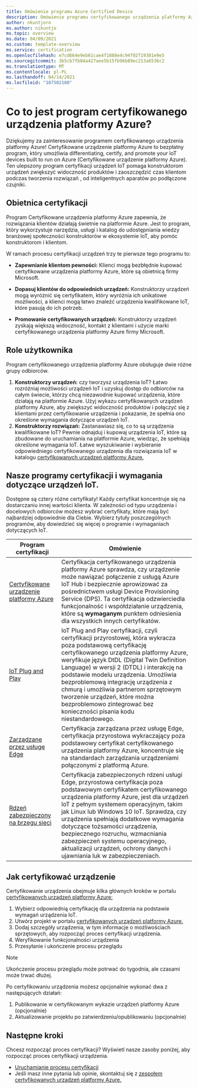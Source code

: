 ```yaml
---
title: Omówienie programu Azure Certified Device
description: Omówienie programu certyfikowanego urządzenia platformy Azure dla naszych partnerów i klientów. Użyj tych zasobów, aby rozpocząć proces certyfikacji urządzenia. Dowiedz się, jak certyfikować urządzenie, od wymagań dotyczących urządzeń IoT do publikowania urządzenia.
author: nkuntjoro
ms.author: nikuntjo
ms.topic: overview
ms.date: 04/09/2021
ms.custom: template-overview
ms.service: certification
ms.openlocfilehash: e7cd664e9eb61cae4f1888e4c94f02f19301e9e5
ms.sourcegitcommit: 3b5cb7fb84a427aee5b15fb96b89ec213a6536c2
ms.translationtype: MT
ms.contentlocale: pl-PL
ms.lasthandoff: 04/14/2021
ms.locfileid: "107502100"
---
```

# <a name="what-is-the-azure-certified-device-program"></a>Co to jest program certyfikowanego urządzenia platformy Azure?

Dziękujemy za zainteresowanie programem certyfikowanego urządzenia platformy Azure! Certyfikowane urządzenie platformy Azure to bezpłatny program, który umożliwia differentiating, certify, and promote your IoT devices built to run on Azure (Certyfikowane urządzenie platformy Azure). Ten ulepszony program certyfikacji urządzeń IoT pomaga konstruktorom urządzeń zwiększyć widoczność produktów i zaoszczędzić czas klientom podczas tworzenia rozwiązań , od inteligentnych aparatów po podłączone czujniki.

## <a name="our-certification-promise"></a>Obietnica certyfikacji

Program Certyfikowane urządzenia platformy Azure zapewnia, że rozwiązania klientów działają świetnie na platformie Azure. Jest to program, który wykorzystuje narzędzia, usługi i katalog do udostępniania wiedzy branżowej społeczności konstruktorów w ekosystemie IoT, aby pomóc konstruktorom i klientom.

W ramach procesu certyfikacji urządzeń trzy te pierwsze tego programu to:

- **Zapewnianie klientom pewności:** Klienci mogą bezbłędnie kupować certyfikowane urządzenia platformy Azure, które są obietnicą firmy Microsoft.

- **Dopasuj klientów do odpowiednich urządzeń:** Konstruktorzy urządzeń mogą wyróżnić się certyfikatem, który wyróżnia ich unikatowe możliwości, a klienci mogą łatwo znaleźć urządzenia kwalifikowane IoT, które pasują do ich potrzeb.

- **Promowanie certyfikowanych urządzeń:** Konstruktorzy urządzeń zyskają większą widoczność, kontakt z klientami i użycie marki certyfikowanego urządzenia platformy Azure firmy Microsoft.

## <a name="user-roles"></a>Role użytkownika

Program certyfikowanego urządzenia platformy Azure obsługuje dwie różne grupy odbiorców.

1. **Konstruktorzy urządzeń:** czy tworzysz urządzenia IoT? Łatwo rozróżniaj możliwości urządzeń IoT i uzyskuj dostęp do odbiorców na całym świecie, którzy chcą niezawodnie kupować urządzenia, które działają na platformie Azure. Użyj wykazu certyfikowanych urządzeń platformy Azure, aby zwiększyć widoczność produktów i połączyć się z klientami przez certyfikowanie urządzenia i pokazanie, że spełnia ono określone wymagania dotyczące urządzeń IoT.
1.  **Konstruktorzy rozwiązań:** Zastanawiasz się, co to są urządzenia kwalifikowane IoT? Pewnie odnajduj i kupowaj urządzenia IoT, które są zbudowane do uruchamiania na platformie Azure, wiedząc, że spełniają określone wymagania IoT. Łatwe wyszukiwanie i wybieranie odpowiedniego certyfikowanego urządzenia dla rozwiązania IoT w katalogu [certyfikowanych urządzeń platformy Azure.](https://devicecatalog.azure.com/)

## <a name="our-certification-programs-and-iot-device-requirements"></a>Nasze programy certyfikacji i wymagania dotyczące urządzeń IoT.

Dostępne są cztery różne certyfikaty! Każdy certyfikat koncentruje się na dostarczaniu innej wartości klienta. W zależności od typu urządzenia i docelowych odbiorców możesz wybrać certyfikaty, które mają być najbardziej odpowiednie dla Ciebie. Wybierz tytuły poszczególnych programów, aby dowiedzieć się więcej o programie i wymaganiach dotyczących IoT.

| Program certyfikacji         |  Omówienie                      |
------------------------------|-------------------------------------------------|
| [Certyfikowane urządzenie platformy Azure](program-requirements-azure-certified-device.md)          | Certyfikacja certyfikowanego urządzenia platformy Azure sprawdza, czy urządzenie może nawiązać połączenie z usługą Azure IoT Hub i bezpiecznie aprowizować za pośrednictwem usługi Device Provisioning Service (DPS). Ta certyfikacja odzwierciedla funkcjonalność i współdziałanie urządzenia, które są **wymaganym** punktem odniesienia dla wszystkich innych certyfikatów.          |
| [IoT Plug and Play](program-requirements-pnp.md) | IoT Plug and Play certyfikacji, czyli certyfikacji przyrostowej, która wykracza poza podstawową certyfikację certyfikowanego urządzenia platformy Azure, weryfikuje język DtDL (Digital Twin Definition Language) w wersji 2 (DTDL) i interakcję na podstawie modelu urządzenia. Umożliwia bezproblemową integrację urządzenia z chmurą i umożliwia partnerom sprzętowym tworzenie urządzeń, które można bezproblemowo zintegrować bez konieczności pisania kodu niestandardowego.  |
| [Zarządzane przez usługę Edge](program-requirements-edge-managed.md) | Certyfikacja zarządzana przez usługę Edge, certyfikacja przyrostowa wykraczający poza podstawowy certyfikat certyfikowanego urządzenia platformy Azure, koncentruje się na standardach zarządzania urządzeniami połączonymi z platformą Azure.  |
| [Rdzeń zabezpieczony na brzegu sieci](program-requirements-edge-secured-core.md)                             | Certyfikacja zabezpieczonych rdzeni usługi Edge, przyrostowa certyfikacja poza podstawowym certyfikatem certyfikowanego urządzenia platformy Azure, jest dla urządzeń IoT z pełnym systemem operacyjnym, takim jak Linux lub Windows 10 IoT. Sprawdza, czy urządzenia spełniają dodatkowe wymagania dotyczące tożsamości urządzenia, bezpiecznego rozruchu, wzmacniania zabezpieczeń systemu operacyjnego, aktualizacji urządzeń, ochrony danych i ujawniania luk w zabezpieczeniach. |

## <a name="how-to-certify-your-device"></a>Jak certyfikować urządzenie

Certyfikowanie urządzenia obejmuje kilka głównych kroków w portalu [certyfikowanych urządzeń platformy Azure:](https://certify.azure.com)

1. Wybierz odpowiednią certyfikację dla urządzenia na podstawie wymagań urządzenia IoT.
1. Utwórz projekt w portalu [certyfikowanych urządzeń platformy Azure.](https://certify.azure.com)
1. Dodaj szczegóły urządzenia, w tym informacje o możliwościach sprzętowych, aby rozpocząć proces certyfikacji urządzenia.
1. Weryfikowanie funkcjonalności urządzenia
1. Przesyłanie i ukończenie procesu przeglądu

> [!Note]
> Ukończenie procesu przeglądu może potrwać do tygodnia, ale czasami może trwać dłużej.

Po certyfikowaniu urządzenia możesz opcjonalnie wykonać dwa z następujących działań: 

1. Publikowanie w certyfikowanym wykazie urządzeń platformy Azure (opcjonalnie)
1. Aktualizowanie projektu po zatwierdzeniu/opublikowaniu (opcjonalnie)

## <a name="next-steps"></a>Następne kroki

Chcesz rozpocząć proces certyfikacji? Wyświetl nasze zasoby poniżej, aby rozpocząć proces certyfikacji urządzenia.

- [Uruchamianie procesu certyfikacji](tutorial-00-selecting-your-certification.md)
- Jeśli masz inne pytania lub opinie, skontaktuj się z [zespołem certyfikowanych urządzeń platformy Azure.](mailto:iotcert@microsoft.com)